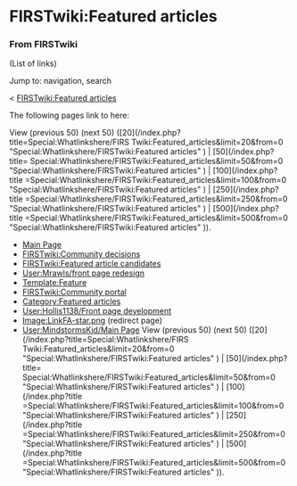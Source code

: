 # FIRSTwiki:Featured articles

### From FIRSTwiki

(List of links)

Jump to: navigation, search

&lt; [FIRSTwiki:Featured
articles](/index.php?title=FIRSTwiki:Featured_articles&redirect=no
"FIRSTwiki:Featured articles" )  

The following pages link to here:

View (previous 50) (next 50) ([20](/index.php?title=Special:Whatlinkshere/FIRS
Twiki:Featured_articles&limit=20&from=0
"Special:Whatlinkshere/FIRSTwiki:Featured articles" ) | [50](/index.php?title=
Special:Whatlinkshere/FIRSTwiki:Featured_articles&limit=50&from=0
"Special:Whatlinkshere/FIRSTwiki:Featured articles" ) | [100](/index.php?title
=Special:Whatlinkshere/FIRSTwiki:Featured_articles&limit=100&from=0
"Special:Whatlinkshere/FIRSTwiki:Featured articles" ) | [250](/index.php?title
=Special:Whatlinkshere/FIRSTwiki:Featured_articles&limit=250&from=0
"Special:Whatlinkshere/FIRSTwiki:Featured articles" ) | [500](/index.php?title
=Special:Whatlinkshere/FIRSTwiki:Featured_articles&limit=500&from=0
"Special:Whatlinkshere/FIRSTwiki:Featured articles" )).

  * [Main Page](/index.php/Main_Page "Main Page" )
  * [FIRSTwiki:Community decisions](/index.php/FIRSTwiki:Community_decisions "FIRSTwiki:Community decisions" )
  * [FIRSTwiki:Featured article candidates](/index.php/FIRSTwiki:Featured_article_candidates "FIRSTwiki:Featured article candidates" )
  * [User:Mrawls/front page redesign](/index.php/User:Mrawls/front_page_redesign "User:Mrawls/front page redesign" )
  * [Template:Feature](/index.php/Template:Feature "Template:Feature" )
  * [FIRSTwiki:Community portal](/index.php/FIRSTwiki:Community_portal "FIRSTwiki:Community portal" )
  * [Category:Featured articles](/index.php/Category:Featured_articles "Category:Featured articles" )
  * [User:Hollis1138/Front page development](/index.php/User:Hollis1138/Front_page_development "User:Hollis1138/Front page development" )
  * [Image:LinkFA-star.png](/index.php?title=Image:LinkFA-star.png&redirect=no "Image:LinkFA-star.png" ) (redirect page) 
  * [User:MindstormsKid/Main Page](/index.php/User:MindstormsKid/Main_Page "User:MindstormsKid/Main Page" )
View (previous 50) (next 50) ([20](/index.php?title=Special:Whatlinkshere/FIRS
Twiki:Featured_articles&limit=20&from=0
"Special:Whatlinkshere/FIRSTwiki:Featured articles" ) | [50](/index.php?title=
Special:Whatlinkshere/FIRSTwiki:Featured_articles&limit=50&from=0
"Special:Whatlinkshere/FIRSTwiki:Featured articles" ) | [100](/index.php?title
=Special:Whatlinkshere/FIRSTwiki:Featured_articles&limit=100&from=0
"Special:Whatlinkshere/FIRSTwiki:Featured articles" ) | [250](/index.php?title
=Special:Whatlinkshere/FIRSTwiki:Featured_articles&limit=250&from=0
"Special:Whatlinkshere/FIRSTwiki:Featured articles" ) | [500](/index.php?title
=Special:Whatlinkshere/FIRSTwiki:Featured_articles&limit=500&from=0
"Special:Whatlinkshere/FIRSTwiki:Featured articles" )).

